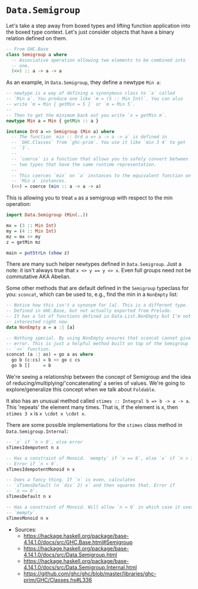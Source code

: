 # `Data.Semigroup`

Let's take a step away from boxed types and lifting function application
into the boxed type context. Let's just consider objects that have a
binary relation defined on them.

```haskell
-- From GHC.Base
class Semigroup a where
  -- Associative operation allowing two elements to be combined into
  -- one.
  (<>) :: a -> a -> a
```

As an example, in `Data.Semigroup`, they define a newtype `Min a`:

```haskell
-- newtype is a way of defining a synonymous class to `a` called
-- `Min a`. You produce one like `m = (5 :: Min Int)`. You can also
-- write `m = Min { getMin = 5 }` or `m = Min 5`.
--
-- Then to get the minimum back out you write `x = getMin m`.
newtype Min a = Min { getMin :: a }

instance Ord a => Semigroup (Min a) where
  -- The function `min :: Ord a => a -> a -> a` is defined in
  -- `GHC.Classes` from `ghc-prim`. You use it like `min 3 4` to get
  -- `3`.
  --
  -- `coerce` is a function that allows you to safely convert between
  -- two types that have the same runtime representation.
  --
  -- This coerces `min` on `a` instances to the equivalent function on
  -- `Min a` instances.
  (<>) = coerce (min :: a -> a -> a)
```

This is allowing you to treat `a` as a semigroup with respect to the min
operation:

```haskell
import Data.Semigroup (Min(..))

mx = (3 :: Min Int)
my = (4 :: Min Int)
mz = mx <> my
z = getMin mz

main = putStrLn (show z)
```

There are many such helper newtypes defined in `Data.Semigroup`. Just a
note: it isn't always true that `x <> y == y <> x`. Even full groups
need not be commutative AKA Abelian.

Some other methods that are default defined in the `Semigroup` typeclass
for you: `sconcat`, which can be used to, e.g., find the min in a
`NonEmpty` list:

```haskell
-- Notice how this isn't a synonym for [a]. This is a different type.
-- Defined in GHC.Base, but not actually exported from Prelude.
-- It has a lot of functions defined in Data.List.NonEmpty but I'm not
-- interested right now.
data NonEmpty a = a :| [a]

-- Nothing special. By using NonEmpty ensures that sconcat cannot give
-- error. This is just a helpful method built on top of the Semigroup
-- `<>` function.
sconcat (a :| as) = go a as where
  go b (c:cs) = b <> go c cs
  go b []     = b
```

We're seeing a relationship between the concept of Semigroup and the
idea of reducing/multiplying/'concatenating' a series of values. We're
going to explore/generalize this concept when we talk about `Foldable`.

It also has an unusual method called `stimes :: Integral b => b -> a ->
a`. This 'repeats' the element many times. That is, if the element is x,
then `stimes 3 x` is `x \cdot x \cdot x`.

There are some possible implementations for the `stimes` class method in
`Data.Semigroup.Internal`:

```haskell
-- `x` if `n > 0`, else error
sTimesIdempotent n x

-- Has a constraint of Monoid. `mempty` if `n == 0`, else `x` if `n > 1`.
-- Error if `n < 0`.
sTimesIdempotentMonoid n x

-- Does a fancy thing. If `n` is even, calculates
-- `sTimesDefault (n `div` 2) x` and then squares that. Error if
-- `n <= 0`.
sTimesDefault n x

-- Has a constraint of Monoid. Will allow `n = 0` in which case it uses
-- `mempty`.
sTimesMonoid n x
```

* Sources:
  * https://hackage.haskell.org/package/base-4.14.1.0/docs/src/GHC.Base.html#Semigroup
  * https://hackage.haskell.org/package/base-4.14.1.0/docs/src/Data.Semigroup.html
  * https://hackage.haskell.org/package/base-4.14.1.0/docs/src/Data.Semigroup.Internal.html
  * https://github.com/ghc/ghc/blob/master/libraries/ghc-prim/GHC/Classes.hs#L336
